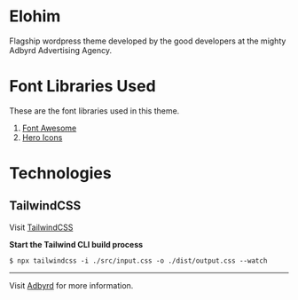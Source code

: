 # Elohim
Flagship wordpress theme developed by the good developers at the mighty Adbyrd Advertising Agency.  



# Font Libraries Used  
These are the font libraries used in this theme.  
1. [Font Awesome](https://fontawesome.com)
2. [Hero Icons](https://fontawesome.com)



# Technologies  

## TailwindCSS  
Visit [TailwindCSS](https://tailwindcss.com)

**Start the Tailwind CLI build process**
```
$ npx tailwindcss -i ./src/input.css -o ./dist/output.css --watch  
```


--- 

Visit [Adbyrd](https://adbyrd.com) for more information.
